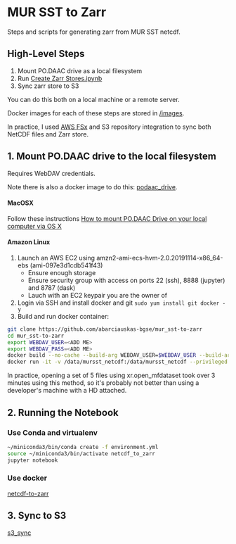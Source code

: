 # MUR SST to Zarr

Steps and scripts for generating zarr from MUR SST netcdf.

## High-Level Steps

1. Mount PO.DAAC drive as a local filesystem
2. Run [Create Zarr Stores.ipynb](https://github.com/abarciauskas-bgse/mur_sst-to-zarr/blob/master/images/netcdf-to-zarr/Create-Append-Test-Zarr.ipynb)
3. Sync zarr store to S3

You can do this both on a local machine or a remote server.

Docker images for each of these steps are stored in [/images](https://github.com/abarciauskas-bgse/mur_sst-to-zarr/tree/master/images).

In practice, I used [AWS FSx](https://aws.amazon.com/fsx/) and S3 repository integration to sync both NetCDF files and Zarr store.

## 1. Mount PO.DAAC drive to the local filesystem

Requires WebDAV credentials.

Note there is also a docker image to do this: [podaac_drive](https://github.com/abarciauskas-bgse/mur_sst-to-zarr/tree/master/images/data-staging/podaac_drive).

#### MacOSX

Follow these instructions [How to mount PO.DAAC Drive on your local computer via OS X](https://podaac.jpl.nasa.gov/forum/viewtopic.php?f=75&t=1020)

#### Amazon Linux

1. Launch an AWS EC2 using amzn2-ami-ecs-hvm-2.0.20191114-x86_64-ebs (ami-097e3d1cdb541f43)
    * Ensure enough storage
    * Ensure security group with access on ports 22 (ssh), 8888 (jupyter) and 8787 (dask)
    * Lauch with an EC2 keypair you are the owner of
2. Login via SSH and install docker and git `sudo yum install git docker -y`
3. Build and run docker container:

```sh
git clone https://github.com/abarciauskas-bgse/mur_sst-to-zarr
cd mur_sst-to-zarr
export WEBDAV_USER=<ADD ME>
export WEBDAV_PASS=<ADD ME>
docker build --no-cache --build-arg WEBDAV_USER=$WEBDAV_USER --build-arg WEBDAV_PASS=$WEBDAV_PASS -t mursst_to_zarr .
docker run -it -v /data/mursst_netcdf:/data/mursst_netcdf --privileged --cap-add=SYS_ADMIN --device /dev/fuse mursst_to_zarr
```

In practice, opening a set of 5 files using xr.open_mfdataset took over 3 minutes using this method, so it's probably not better than using a developer's machine with a HD attached.

## 2. Running the Notebook

### Use Conda and virtualenv

```bash
~/miniconda3/bin/conda create -f environment.yml
source ~/miniconda3/bin/activate netcdf_to_zarr
jupyter notebook
```

### Use docker

[netcdf-to-zarr](https://github.com/abarciauskas-bgse/mur_sst-to-zarr/tree/master/images/netcdf-to-zarr)

## 3. Sync to S3

[s3_sync](https://github.com/abarciauskas-bgse/mur_sst-to-zarr/tree/master/images/data-staging/s3_sync)

